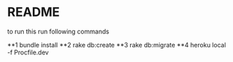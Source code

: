 # README

to run this run following commands

**1 bundle install
**2 rake db:create
**3 rake db:migrate
**4 heroku local -f Procfile.dev
